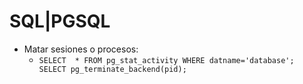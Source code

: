 # SQL|PGSQL
- Matar sesiones o procesos:
  - `
    SELECT  * FROM pg_stat_activity WHERE datname='database';
    SELECT pg_terminate_backend(pid);
  `
